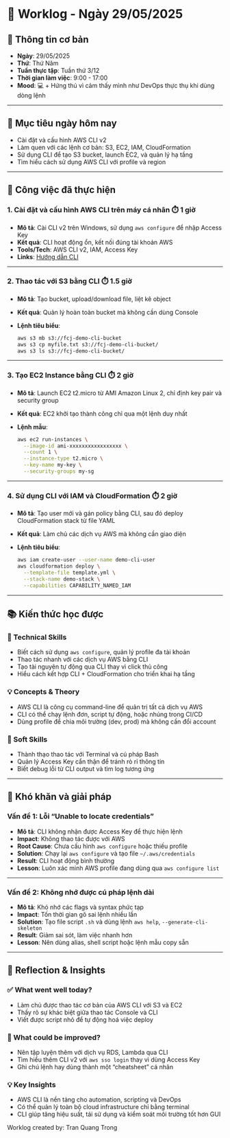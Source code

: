 # 📘 Worklog - Ngày 29/05/2025
## 📅 Thông tin cơ bản

* **Ngày**: 29/05/2025
* **Thứ**: Thứ Năm
* **Tuần thực tập**: Tuần thứ 3/12
* **Thời gian làm việc**: 9:00 - 17:00
* **Mood**: 💻 + Hứng thú vì cảm thấy mình như DevOps thực thụ khi dùng dòng lệnh

---

## 🎯 Mục tiêu ngày hôm nay

* Cài đặt và cấu hình AWS CLI v2
* Làm quen với các lệnh cơ bản: S3, EC2, IAM, CloudFormation
* Sử dụng CLI để tạo S3 bucket, launch EC2, và quản lý hạ tầng
* Tìm hiểu cách sử dụng AWS CLI với profile và region

---

## 💼 Công việc đã thực hiện

### 1. Cài đặt và cấu hình AWS CLI trên máy cá nhân ⏱️ 1 giờ

* **Mô tả**: Cài CLI v2 trên Windows, sử dụng `aws configure` để nhập Access Key
* **Kết quả**: CLI hoạt động ổn, kết nối đúng tài khoản AWS
* **Tools/Tech**: AWS CLI v2, IAM, Access Key
* **Links**: [Hướng dẫn CLI](https://000011.awsstudygroup.com/vi/)

---

### 2. Thao tác với S3 bằng CLI ⏱️ 1.5 giờ

* **Mô tả**: Tạo bucket, upload/download file, liệt kê object
* **Kết quả**: Quản lý hoàn toàn bucket mà không cần dùng Console
* **Lệnh tiêu biểu**:

  ```bash
  aws s3 mb s3://fcj-demo-cli-bucket
  aws s3 cp myfile.txt s3://fcj-demo-cli-bucket/
  aws s3 ls s3://fcj-demo-cli-bucket/
  ```

---

### 3. Tạo EC2 Instance bằng CLI ⏱️ 2 giờ

* **Mô tả**: Launch EC2 t2.micro từ AMI Amazon Linux 2, chỉ định key pair và security group
* **Kết quả**: EC2 khởi tạo thành công chỉ qua một lệnh duy nhất
* **Lệnh mẫu**:

  ```bash
  aws ec2 run-instances \
    --image-id ami-xxxxxxxxxxxxxxxxx \
    --count 1 \
    --instance-type t2.micro \
    --key-name my-key \
    --security-groups my-sg
  ```

---

### 4. Sử dụng CLI với IAM và CloudFormation ⏱️ 2 giờ

* **Mô tả**: Tạo user mới và gán policy bằng CLI, sau đó deploy CloudFormation stack từ file YAML
* **Kết quả**: Làm chủ các dịch vụ AWS mà không cần giao diện
* **Lệnh tiêu biểu**:

  ```bash
  aws iam create-user --user-name demo-cli-user
  aws cloudformation deploy \
    --template-file template.yml \
    --stack-name demo-stack \
    --capabilities CAPABILITY_NAMED_IAM
  ```

---

## 📚 Kiến thức học được

### 🔧 Technical Skills

* Biết cách sử dụng `aws configure`, quản lý profile đa tài khoản
* Thao tác nhanh với các dịch vụ AWS bằng CLI
* Tạo tài nguyên tự động qua CLI thay vì click thủ công
* Hiểu cách kết hợp CLI + CloudFormation cho triển khai hạ tầng

### 💡 Concepts & Theory

* AWS CLI là công cụ command-line để quản trị tất cả dịch vụ AWS
* CLI có thể chạy lệnh đơn, script tự động, hoặc nhúng trong CI/CD
* Dùng profile để chia môi trường (dev, prod) mà không cần đổi account

### 🤝 Soft Skills

* Thành thạo thao tác với Terminal và cú pháp Bash
* Quản lý Access Key cẩn thận để tránh rò rỉ thông tin
* Biết debug lỗi từ CLI output và tìm log tương ứng

---

## 🚧 Khó khăn và giải pháp

### Vấn đề 1: Lỗi “Unable to locate credentials”

* **Mô tả**: CLI không nhận được Access Key để thực hiện lệnh
* **Impact**: Không thao tác được với AWS
* **Root Cause**: Chưa cấu hình `aws configure` hoặc thiếu profile
* **Solution**: Chạy lại `aws configure` và tạo file `~/.aws/credentials`
* **Result**: CLI hoạt động bình thường
* **Lesson**: Luôn xác minh AWS profile đang dùng qua `aws configure list`

---

### Vấn đề 2: Không nhớ được cú pháp lệnh dài

* **Mô tả**: Khó nhớ các flags và syntax phức tạp
* **Impact**: Tốn thời gian gõ sai lệnh nhiều lần
* **Solution**: Tạo file script `.sh` và dùng lệnh `aws help`, `--generate-cli-skeleton`
* **Result**: Giảm sai sót, làm việc nhanh hơn
* **Lesson**: Nên dùng alias, shell script hoặc lệnh mẫu copy sẵn

---

## 💭 Reflection & Insights

### ✅ What went well today?

* Làm chủ được thao tác cơ bản của AWS CLI với S3 và EC2
* Thấy rõ sự khác biệt giữa thao tác Console và CLI
* Viết được script nhỏ để tự động hoá việc deploy

### 🔄 What could be improved?

* Nên tập luyện thêm với dịch vụ RDS, Lambda qua CLI
* Tìm hiểu thêm CLI v2 với `aws sso login` thay vì dùng Access Key
* Ghi chú lệnh hay dùng thành một “cheatsheet” cá nhân

### 💡 Key Insights

* AWS CLI là nền tảng cho automation, scripting và DevOps
* Có thể quản lý toàn bộ cloud infrastructure chỉ bằng terminal
* CLI giúp tăng hiệu suất, tái sử dụng và kiểm soát môi trường tốt hơn GUI

Worklog created by: Tran Quang Trong